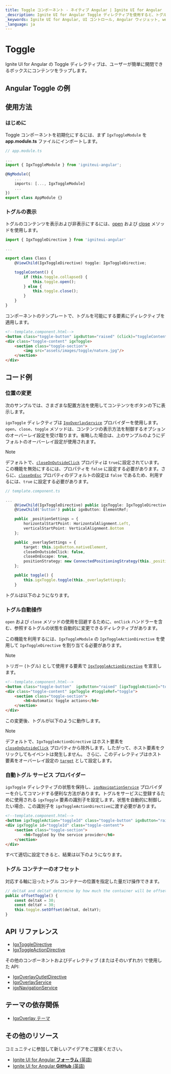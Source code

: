 ```yaml
---
title: Toggle コンポーネント - ネイティブ Angular | Ignite UI for Angular
_description: Ignite UI for Angular Toggle ディレクティブを使用すると、トグル コンテナーを開く、操作、アニメーションに適用、および閉じることができます。
_keywords: Ignite UI for Angular, UI コントロール, Angular ウィジェット, web ウィジェット, UI ウィジェット, Angular, ネイティブ Angular コンポーネント スィート, ネイティブ Angular コントロール, ネイティブ Angular コンポーネント ライブラリ, ネイティブ Angular コンポーネント, Angular Toggle ディレクティブ, Angular Toggle コントロール, Angular Toggle コンポーネント
_language: ja
---
```


# Toggle

<p class="highlight">Ignite UI for Angular の Toggle ディレクティブは、ユーザーが簡単に開閉できるボックスにコンテンツをラップします。</p>

## Angular Toggle の例


<code-view style="height: 370px" 
           data-demos-base-url="{environment:demosBaseUrl}" 
           iframe-src="{environment:demosBaseUrl}/interactions/toggle-sample-1" alt="Angular Toggle の例">
</code-view>


## 使用方法

### はじめに

Toggle コンポーネントを初期化にするには、まず `IgxToggleModule` を **app.module.ts** ファイルにインポートします。

```typescript
// app.module.ts

...
import { IgxToggleModule } from 'igniteui-angular';

@NgModule({
    ...
    imports: [..., IgxToggleModule]
    ...
})
export class AppModule {}
```

### トグルの表示

トグルのコンテンツを表示および非表示にするには、[open]({environment:angularApiUrl}/classes/igxtoggledirective.html#open) および [close]({environment:angularApiUrl}/classes/igxtoggledirective.html#close) メソッドを使用します。

```typescript
import { IgxToggleDirective } from 'igniteui-angular'

...

export class Class {
    @ViewChild(IgxToggleDirective) toggle: IgxToggleDirective;

    toggleContent() {
        if (this.toggle.collapsed) {
            this.toggle.open();
        } else {
            this.toggle.close();
        }
    }
}
```

コンポーネントのテンプレートで、トグルを可能にする要素にディレクティブを適用します。 

```html
<!--template.component.html-->
<button class="toggle-button" igxButton="raised" (click)="toggleContent()">Toggle</button>
<div class="toggle-content" igxToggle>
    <section class="toggle-section">
        <img src="assets/images/toggle/nature.jpg"/>
    </section>
</div>
```

## コード例 

### 位置の変更 

次のサンプルでは、さまざまな配置方法を使用してコンテンツをボタンの下に表示します。 

`igxToggle` ディレクティブは  [`IgxOverlayService`]({environment:angularApiUrl}/classes/igxoverlayservice.html) プロバイダーを使用します。`open`、`close`、`toggle` メソッドは、コンテンツの表示方法を制御するオプションのオーバーレイ設定を受け取ります。省略した場合は、上のサンプルのようにデフォルトのオーバーレイ設定が使用されます。

>[!NOTE]
> デフォルトで、[`closeOnOutsideClick`]({environment:angularApiUrl}/interfaces/overlaysettings.html#closeonoutsideclick) プロパティは `true`に設定されています。この機能を無効にするには、プロパティを `false` に設定する必要があります。さらに、[`closeOnEsc`]({environment:angularApiUrl}/interfaces/overlaysettings.html#closeonesc) プロパティのデフォルトの設定は `false` であるため、利用するには、`true` に設定する必要があります。

```typescript
// template.component.ts

...
    @ViewChild(IgxToggleDirective) public igxToggle: IgxToggleDirective;
    @ViewChild('button') public igxButton: ElementRef;

    public _positionSettings = {
        horizontalStartPoint: HorizontalAlignment.Left,
        verticalStartPoint: VerticalAlignment.Bottom
    };

    public _overlaySettings = {
        target: this.igxButton.nativeElement,
        closeOnOutsideClick: false,
        closeOnEscape: true,
        positionStrategy: new ConnectedPositioningStrategy(this._positionSettings)
    };

    public toggle() {
        this.igxToggle.toggle(this._overlaySettings);
    }
```

トグルは以下のようになります。


<code-view style="height: 370px" 
           data-demos-base-url="{environment:demosBaseUrl}" 
           iframe-src="{environment:demosBaseUrl}/interactions/toggle" >
</code-view>


### トグル自動操作

`open` および `close` メソッドの使用を回避するために、`onClick` ハンドラーを含む、参照するトグルの状態を自動的に変更できるディレクティブがあります。

この機能を利用するには、`IgxToggleModule` の `IgxToggleActionDirective` を使用して `IgxToggleDirective` を割り当てる必要があります。

>[!NOTE]
> トリガー (トグル) として使用する要素で [`IgxToggleActionDirective`]({environment:angularApiUrl}/classes/igxtoggleactiondirective.html) を宣言します。

```html
<!--template.component.html-->
<button class="toggle-button"  igxButton="raised" [igxToggleAction]="toggleRef">Toggle</button>
<div class="toggle-content" igxToggle #toggleRef="toggle">
    <section class="toggle-section">
        <h6>Automatic toggle actions</h6>
    </section>
</div>
```

この変更後、トグルが以下のように動作します。


<code-view style="height: 370px" 
           data-demos-base-url="{environment:demosBaseUrl}" 
           iframe-src="{environment:demosBaseUrl}/interactions/toggle-sample-2" >
</code-view>


>[!NOTE]
> デフォルトで、`IgxToggleActionDirective` はホスト要素を [`closeOnOutsideClick`]({environment:angularApiUrl}/interfaces/overlaysettings.html#closeonoutsideclick) プロパティから除外します。したがって、ホスト要素をクリックしてもイベントは発生しません。 さらに、このディレクティブはホスト要素をオーバーレイ設定の [`target`]({environment:angularApiUrl}/interfaces/overlaysettings.html#target) として設定します。

### 自動トグル サービス プロバイダー

`igxToggle` ディレクティブの状態を保持し、[`igxNavigationService`]({environment:angularApiUrl}/classes/igxnavigationservice.html) プロバイダーを介してコマンドする便利な方法があります。トグルをサービスに登録するために使用される `igxToggle` 要素の識別子を設定します。状態を自動的に制御したい場合、この識別子を `igxToggleActionDirective`に渡す必要があります。

```html
<!--template.component.html-->
<button igxToggleAction="toggleId" class="toggle-button" igxButton="raised">Toggle</button>
<div igxToggle id="toggleId" class="toggle-content">
    <section class="toggle-section">
        <h6>Toggled by the service provider</h6>
    </section>
</div>
```

すべて適切に設定できると、結果は以下のようになります。


<code-view style="height: 370px" 
           data-demos-base-url="{environment:demosBaseUrl}" 
           iframe-src="{environment:demosBaseUrl}/interactions/toggle-sample-3" >
</code-view>


### トグル コンテナーのオフセット

対応する軸に沿ったトグル コンテナーの位置を指定した量だけ操作できます。

```typescript
// deltaX and deltaY determine by how much the container will be offset compared to its' previous position
public offsetToggle() {
    const deltaX = 30;
    const deltaY = 30;
    this.toggle.setOffset(deltaX, deltaY);
}
```


<code-view style="height: 370px" 
           data-demos-base-url="{environment:demosBaseUrl}" 
           iframe-src="{environment:demosBaseUrl}/interactions/toggle-sample-4" >
</code-view>


## API リファレンス
<div class="divider"></div>

* [IgxToggleDirective]({environment:angularApiUrl}/classes/igxtoggledirective.html)
* [IgxToggleActionDirective]({environment:angularApiUrl}/classes/igxtoggleactiondirective.html)

その他のコンポーネントおよびディレクティブ (またはそのいずれか) で使用した API:

* [IgxOverlayOutletDirective]({environment:angularApiUrl}/classes/igxoverlayoutletdirective.html)
* [IgxOverlayService]({environment:angularApiUrl}/classes/igxoverlayservice.html)
* [igxNavigationService]({environment:angularApiUrl}/classes/igxnavigationservice.html)

## テーマの依存関係
* [IgxOverlay テーマ]({environment:sassApiUrl}/index.html#function-overlay-theme)


## その他のリソース
<div class="divider--half"></div>

コミュニティに参加して新しいアイデアをご提案ください。
* [Ignite UI for Angular **フォーラム** (英語)](https://www.infragistics.com/community/forums/f/ignite-ui-for-angular)
* [Ignite UI for Angular **GitHub** (英語)](https://github.com/IgniteUI/igniteui-angular)
